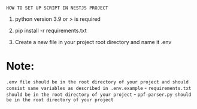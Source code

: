 ``
HOW TO SET UP SCRIPT IN NESTJS PROJECT
``
1. python version 3.9 or > is required

2. pip install -r requirements.txt

3. Create a new file in your project root directory and name it .env

# Note: 
`.env file should be in the root directory of your project and should consist same variables as described in .env.example` -
`requirements.txt should be in the root directory of your project` -
`ppf-parser.py should be in the root directory of your project` 
